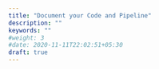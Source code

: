 ```yaml
---
title: "Document your Code and Pipeline"
description: ""
keywords: ""
#weight: 3
#date: 2020-11-11T22:02:51+05:30
draft: true
---
```

